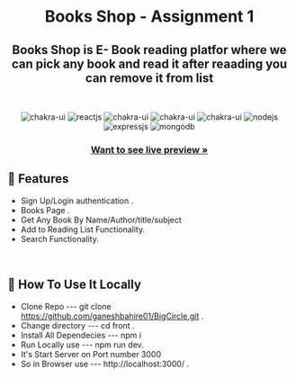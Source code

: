 <h1 align="center">Books Shop - Assignment 1</h1> 

<h2 align="center">Books Shop is E- Book reading platfor where we can pick any book and read it after reaading you can remove it from list</h2>

<br />
<p align="center">
    <img src="https://img.shields.io/badge/next.js-000000?style=for-the-badge&logo=nextdotjs&logoColor=white" alt="chakra-ui" />
    <img src="https://img.shields.io/badge/Telwind-20232A?style=for-the-badge&logo=telwind&logoColor=61DAFB" alt="reactjs" />
  <img src="https://img.shields.io/badge/JavaScript-F7DF1E?style=for-the-badge&logo=javascript&logoColor=black" alt="chakra-ui"/>
  <img src="https://img.shields.io/badge/HTML5-E34F26?style=for-the-badge&logo=html5&logoColor=white" alt="chakra-ui"/>
  <img src="https://img.shields.io/badge/CSS3-1572B6?style=for-the-badge&logo=css3&logoColor=white" alt="chakra-ui"/>
     <img src="https://img.shields.io/badge/Node.js-339933?style=for-the-badge&logo=nodedotjs&logoColor=white" alt="nodejs" />
    <img src="https://img.shields.io/badge/Express.js-000000?style=for-the-badge&logo=express&logoColor=white" alt="expressjs" />
    <img src="https://img.shields.io/badge/MongoDB-4EA94B?style=for-the-badge&logo=mongodb&logoColor=white" alt="mongodb" />
</p>
<h3 align="center"><a href="https://big-circle.vercel.app/"><strong>Want to see live preview »</strong></a></h3>

## 🚀 Features
- Sign Up/Login authentication .
- Books Page .
- Get Any Book By Name/Author/title/subject
- Add to Reading List Functionality.
- Search Functionality.
<br />

## 🚀 How To Use It Locally
- Clone Repo --- git clone https://github.com/ganeshbahire01/BigCircle.git .
- Change directory --- cd front .
- Install All Dependecies --- npm i 
- Run Locally use --- npm run dev.
- It's Start Server on Port number 3000
- So in Browser use   --- http://localhost:3000/ .
<br />
